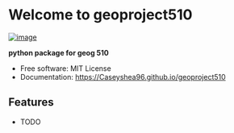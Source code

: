# Welcome to geoproject510


[![image](https://img.shields.io/pypi/v/geoproject510.svg)](https://pypi.python.org/pypi/geoproject510)


**python package for geog 510**


-   Free software: MIT License
-   Documentation: <https://Caseyshea96.github.io/geoproject510>


## Features

-   TODO
